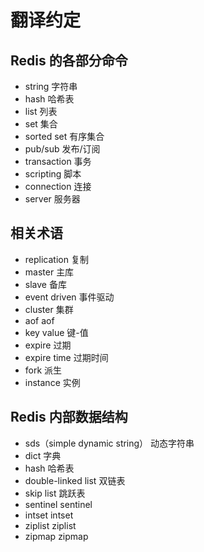 # 翻译约定


## Redis 的各部分命令

* string 字符串
* hash 哈希表
* list 列表
* set 集合
* sorted set 有序集合
* pub/sub 发布/订阅
* transaction 事务
* scripting 脚本
* connection 连接
* server 服务器


## 相关术语

* replication 复制
* master 主库
* slave 备库
* event driven 事件驱动
* cluster 集群
* aof aof
* key value 键-值
* expire 过期
* expire time 过期时间
* fork 派生
* instance 实例


## Redis 内部数据结构

* sds（simple dynamic string） 动态字符串
* dict 字典
* hash 哈希表
* double-linked list 双链表
* skip list 跳跃表
* sentinel sentinel
* intset intset
* ziplist ziplist
* zipmap zipmap

